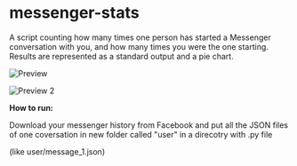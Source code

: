 # messenger-stats
A script counting how many times one person has started a Messenger conversation with you, and how many times you were the one starting. Results are represented as a standard output and a pie chart.


![Preview](https://i.imgur.com/gfsOAO0.png)

![Preview 2](https://i.imgur.com/pVEse49.png)


**How to run:**  

Download your messenger history from Facebook and put all the JSON files of one coversation in new folder called "user" in a direcotry with .py file

(like user/message_1.json)
